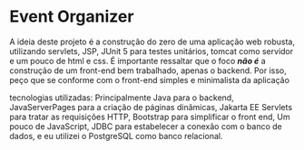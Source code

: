 # Event Organizer

A ideia deste projeto é a construção do zero de uma 
aplicação web robusta, utilizando servlets, JSP, JUnit 5
para testes unitários, tomcat como servidor e um pouco de
html e css. É importante ressaltar que o foco ***não é***
a construção de um front-end bem trabalhado, apenas o
backend. Por isso, peço que se conforme com o front-end
simples e minimalista da aplicação 

tecnologias utilizadas:
Principalmente Java para o backend,
JavaServerPages para a criação de páginas dinâmicas,
Jakarta EE Servlets para tratar as requisições HTTP,
Bootstrap para simplificar o front end,
Um pouco de JavaScript,
JDBC para estabelecer a conexão com o banco de dados,
e eu utilizei o PostgreSQL como banco relacional. 